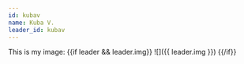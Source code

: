 ```yaml
---
id: kubav
name: Kuba V.
leader_id: kubav 
---
```


This is my image: 
{{if leader && leader.img}} ![]({{ leader.img }}) {{/if}}